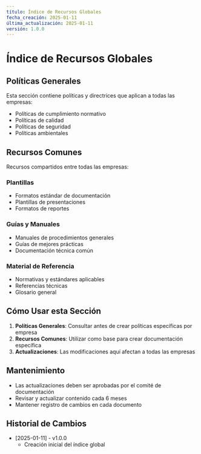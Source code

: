```yaml
---
título: Índice de Recursos Globales
fecha_creación: 2025-01-11
última_actualización: 2025-01-11
versión: 1.0.0
---
```


# Índice de Recursos Globales

## Políticas Generales
Esta sección contiene políticas y directrices que aplican a todas las empresas:

- Políticas de cumplimiento normativo
- Políticas de calidad
- Políticas de seguridad
- Políticas ambientales

## Recursos Comunes
Recursos compartidos entre todas las empresas:

### Plantillas
- Formatos estándar de documentación
- Plantillas de presentaciones
- Formatos de reportes

### Guías y Manuales
- Manuales de procedimientos generales
- Guías de mejores prácticas
- Documentación técnica común

### Material de Referencia
- Normativas y estándares aplicables
- Referencias técnicas
- Glosario general

## Cómo Usar esta Sección

1. **Políticas Generales**: Consultar antes de crear políticas específicas por empresa
2. **Recursos Comunes**: Utilizar como base para crear documentación específica
3. **Actualizaciones**: Las modificaciones aquí afectan a todas las empresas

## Mantenimiento

- Las actualizaciones deben ser aprobadas por el comité de documentación
- Revisar y actualizar contenido cada 6 meses
- Mantener registro de cambios en cada documento

## Historial de Cambios
- [2025-01-11] - v1.0.0
  - Creación inicial del índice global